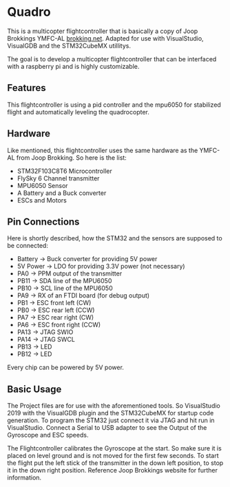# Quadro
This is a multicopter flightcontroller that is basically a copy of Joop Brokkings YMFC-AL [brokking.net](http://www.brokking.net/ymfc-32_main.html). Adapted for use with VisualStudio, VisualGDB and the STM32CubeMX utillitys.

The goal is to develop a multicopter flightcontroller that can be interfaced with a raspberry pi and is highly customizable.

## Features
This flightcontroller is using a pid controller and the mpu6050 for stabilized flight and automatically leveling the quadrocopter.

## Hardware
Like mentioned, this flightcontroller uses the same hardware as the YMFC-AL from Joop Brokking. So here is the list:

- STM32F103C8T6 Microcontroller
- FlySky 6 Channel transmitter
- MPU6050 Sensor
- A Battery and a Buck converter
- ESCs and Motors

## Pin Connections
Here is shortly described, how the STM32 and the sensors are supposed to be connected:

- Battery -> Buck converter for providing 5V power
- 5V Power -> LDO for providing 3.3V power (not necessary)
- PA0  -> PPM output of the transmitter
- PB11 -> SDA line of the MPU6050
- PB10 -> SCL line of the MPU6050
- PA9  -> RX of an FTDI board (for debug output)
- PB1 -> ESC front left (CW)
- PB0 -> ESC rear left (CCW)
- PA7 -> ESC rear right (CW)
- PA6 -> ESC front right (CCW)
- PA13 -> JTAG SWIO
- PA14 -> JTAG SWCL
- PB13 -> LED
- PB12 -> LED

Every chip can be powered by 5V power.

## Basic Usage
The Project files are for use with the aforementioned tools. So VisualStudio 2019 with the VisualGDB plugin and the STM32CubeMX for startup code generation.
To program the STM32 just connect it via JTAG and hit run in VisualStudio.
Connect a Serial to USB adapter to see the Output of the Gyroscope and ESC speeds.

The Flightcontroller calibrates the Gyroscope at the start. So make sure it is placed on level ground and is not moved for the first few seconds.
To start the flight put the left stick of the transmitter in the down left position, to stop it in the down right position. Reference Joop Brokkings website for further information.
